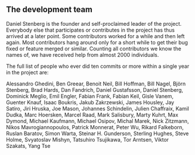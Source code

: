 ## The development team

Daniel Stenberg is the founder and self-proclaimed leader of the
project. Everybody else that participates or contributes in the project has
thus arrived at a later point. Some contributors worked for a while and then
left again. Most contributors hang around only for a short while to get their
bug fixed or feature merged or similar. Counting all contributors we know the
names of, we have received help from almost 2000 individuals.

The full list of people who ever did ten commits or more within a single year
in the project are:

Alessandro Ghedini, Ben Greear, Benoit Neil, Bill Hoffman, Bill Nagel, Björn
Stenberg, Brad Hards, Dan Fandrich, Daniel Gustafsson, Daniel Stenberg,
Dominick Meglio, Emil Engler, Fabian Frank, Fabian Keil, Gisle Vanem, Guenter
Knauf, Isaac Boukris, Jakub Zakrzewski, James Housley, Jay Satiro, Jiri
Hruska, Joe Mason, Johannes Schindelin, Julien Chaffraix, Kamil Dudka, Marc
Hoersken, Marcel Raad, Mark Salisbury, Marty Kuhrt, Max Dymond, Michael
Kaufmann, Michael Osipov, Michal Marek, Nick Zitzmann, Nikos
Mavrogiannopoulos, Patrick Monnerat, Peter Wu, Rikard Falkeborn, Ruslan
Baratov, Simon Warta, Steinar H. Gunderson, Sterling Hughes, Steve Holme,
Svyatoslav Mishyn, Tatsuhiro Tsujikawa, Tor Arntsen, Viktor Szakats, Yang Tse
